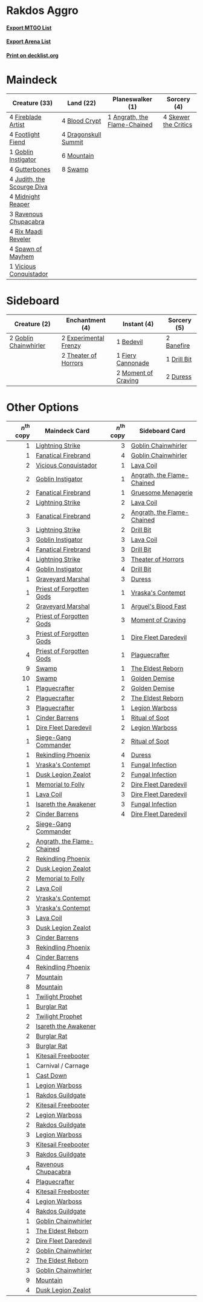 # Rakdos Aggro

#### [Export MTGO List](../collection/Rakdos%20Aggro/Rakdos%20Aggro.txt)
#### [Export Arena List](../collection/Rakdos%20Aggro/Rakdos%20Aggro_arena.txt)
#### [Print on decklist.org](http://decklist.org/?deckmain=1%09Angrath,%20the%20Flame-Chained%0A4%09Blood%20Crypt%0A4%09Dragonskull%20Summit%0A4%09Fireblade%20Artist%0A4%09Footlight%20Fiend%0A1%09Goblin%20Instigator%0A4%09Gutterbones%0A4%09Judith,%20the%20Scourge%20Diva%0A4%09Midnight%20Reaper%0A6%09Mountain%0A3%09Ravenous%20Chupacabra%0A4%09Rix%20Maadi%20Reveler%0A4%09Skewer%20the%20Critics%0A4%09Spawn%20of%20Mayhem%0A8%09Swamp%0A1%09Vicious%20Conquistador&deckside=2%09Banefire%0A1%09Bedevil%0A1%09Drill%20Bit%0A2%09Duress%0A2%09Experimental%20Frenzy%0A1%09Fiery%20Cannonade%0A2%09Goblin%20Chainwhirler%0A2%09Moment%20of%20Craving%0A2%09Theater%20of%20Horrors)
# Maindeck

|                                            Creature (33)                                            |                                           Land (22)                                           |                                           Planeswalker (1)                                            |                                          Sorcery (4)                                          |
|-----------------------------------------------------------------------------------------------------|-----------------------------------------------------------------------------------------------|-------------------------------------------------------------------------------------------------------|-----------------------------------------------------------------------------------------------|
|4 [Fireblade Artist](http://gatherer.wizards.com/Pages/Card/Details.aspx?multiverseid=457316)        |4 [Blood Crypt](http://gatherer.wizards.com/Pages/Card/Details.aspx?multiverseid=97102)        |1 [Angrath, the Flame-Chained](http://gatherer.wizards.com/Pages/Card/Details.aspx?multiverseid=439809)|4 [Skewer the Critics](http://gatherer.wizards.com/Pages/Card/Details.aspx?multiverseid=457259)|
|4 [Footlight Fiend](http://gatherer.wizards.com/Pages/Card/Details.aspx?multiverseid=457360)         |4 [Dragonskull Summit](http://gatherer.wizards.com/Pages/Card/Details.aspx?multiverseid=420909)|                                                                                                       |                                                                                               |
|1 [Goblin Instigator](http://gatherer.wizards.com/Pages/Card/Details.aspx?multiverseid=447278)       |6 [Mountain](http://gatherer.wizards.com/Pages/Card/Details.aspx?multiverseid=439859)          |                                                                                                       |                                                                                               |
|4 [Gutterbones](http://gatherer.wizards.com/Pages/Card/Details.aspx?multiverseid=457220)             |8 [Swamp](http://gatherer.wizards.com/Pages/Card/Details.aspx?multiverseid=439858)             |                                                                                                       |                                                                                               |
|4 [Judith, the Scourge Diva](http://gatherer.wizards.com/Pages/Card/Details.aspx?multiverseid=457329)|                                                                                               |                                                                                                       |                                                                                               |
|4 [Midnight Reaper](http://gatherer.wizards.com/Pages/Card/Details.aspx?multiverseid=452827)         |                                                                                               |                                                                                                       |                                                                                               |
|3 [Ravenous Chupacabra](http://gatherer.wizards.com/Pages/Card/Details.aspx?multiverseid=442093)     |                                                                                               |                                                                                                       |                                                                                               |
|4 [Rix Maadi Reveler](http://gatherer.wizards.com/Pages/Card/Details.aspx?multiverseid=457253)       |                                                                                               |                                                                                                       |                                                                                               |
|4 [Spawn of Mayhem](http://gatherer.wizards.com/Pages/Card/Details.aspx?multiverseid=457229)         |                                                                                               |                                                                                                       |                                                                                               |
|1 [Vicious Conquistador](http://gatherer.wizards.com/Pages/Card/Details.aspx?multiverseid=435282)    |                                                                                               |                                                                                                       |                                                                                               |


# Sideboard

|                                          Creature (2)                                          |                                        Enchantment (4)                                         |                                         Instant (4)                                          |                                     Sorcery (5)                                      |
|------------------------------------------------------------------------------------------------|------------------------------------------------------------------------------------------------|----------------------------------------------------------------------------------------------|--------------------------------------------------------------------------------------|
|2 [Goblin Chainwhirler](http://gatherer.wizards.com/Pages/Card/Details.aspx?multiverseid=443017)|2 [Experimental Frenzy](http://gatherer.wizards.com/Pages/Card/Details.aspx?multiverseid=452849)|1 [Bedevil](http://gatherer.wizards.com/Pages/Card/Details.aspx?multiverseid=457301)          |2 [Banefire](http://gatherer.wizards.com/Pages/Card/Details.aspx?multiverseid=186613) |
|                                                                                                |2 [Theater of Horrors](http://gatherer.wizards.com/Pages/Card/Details.aspx?multiverseid=457357) |1 [Fiery Cannonade](http://gatherer.wizards.com/Pages/Card/Details.aspx?multiverseid=435297)  |1 [Drill Bit](http://gatherer.wizards.com/Pages/Card/Details.aspx?multiverseid=457217)|
|                                                                                                |                                                                                                |2 [Moment of Craving](http://gatherer.wizards.com/Pages/Card/Details.aspx?multiverseid=439736)|2 [Duress](http://gatherer.wizards.com/Pages/Card/Details.aspx?multiverseid=14557)    |


# Other Options

|*n*<sup>th</sup> copy|                                            Maindeck Card                                            |*n*<sup>th</sup> copy|                                           Sideboard Card                                            |
|--------------------:|-----------------------------------------------------------------------------------------------------|--------------------:|-----------------------------------------------------------------------------------------------------|
|                    1|[Lightning Strike](http://gatherer.wizards.com/Pages/Card/Details.aspx?multiverseid=383299)          |                    3|[Goblin Chainwhirler](http://gatherer.wizards.com/Pages/Card/Details.aspx?multiverseid=443017)       |
|                    1|[Fanatical Firebrand](http://gatherer.wizards.com/Pages/Card/Details.aspx?multiverseid=439758)       |                    4|[Goblin Chainwhirler](http://gatherer.wizards.com/Pages/Card/Details.aspx?multiverseid=443017)       |
|                    2|[Vicious Conquistador](http://gatherer.wizards.com/Pages/Card/Details.aspx?multiverseid=435282)      |                    1|[Lava Coil](http://gatherer.wizards.com/Pages/Card/Details.aspx?multiverseid=452858)                 |
|                    2|[Goblin Instigator](http://gatherer.wizards.com/Pages/Card/Details.aspx?multiverseid=447278)         |                    1|[Angrath, the Flame-Chained](http://gatherer.wizards.com/Pages/Card/Details.aspx?multiverseid=439809)|
|                    2|[Fanatical Firebrand](http://gatherer.wizards.com/Pages/Card/Details.aspx?multiverseid=439758)       |                    1|[Gruesome Menagerie](http://gatherer.wizards.com/Pages/Card/Details.aspx?multiverseid=452821)        |
|                    2|[Lightning Strike](http://gatherer.wizards.com/Pages/Card/Details.aspx?multiverseid=383299)          |                    2|[Lava Coil](http://gatherer.wizards.com/Pages/Card/Details.aspx?multiverseid=452858)                 |
|                    3|[Fanatical Firebrand](http://gatherer.wizards.com/Pages/Card/Details.aspx?multiverseid=439758)       |                    2|[Angrath, the Flame-Chained](http://gatherer.wizards.com/Pages/Card/Details.aspx?multiverseid=439809)|
|                    3|[Lightning Strike](http://gatherer.wizards.com/Pages/Card/Details.aspx?multiverseid=383299)          |                    2|[Drill Bit](http://gatherer.wizards.com/Pages/Card/Details.aspx?multiverseid=457217)                 |
|                    3|[Goblin Instigator](http://gatherer.wizards.com/Pages/Card/Details.aspx?multiverseid=447278)         |                    3|[Lava Coil](http://gatherer.wizards.com/Pages/Card/Details.aspx?multiverseid=452858)                 |
|                    4|[Fanatical Firebrand](http://gatherer.wizards.com/Pages/Card/Details.aspx?multiverseid=439758)       |                    3|[Drill Bit](http://gatherer.wizards.com/Pages/Card/Details.aspx?multiverseid=457217)                 |
|                    4|[Lightning Strike](http://gatherer.wizards.com/Pages/Card/Details.aspx?multiverseid=383299)          |                    3|[Theater of Horrors](http://gatherer.wizards.com/Pages/Card/Details.aspx?multiverseid=457357)        |
|                    4|[Goblin Instigator](http://gatherer.wizards.com/Pages/Card/Details.aspx?multiverseid=447278)         |                    4|[Drill Bit](http://gatherer.wizards.com/Pages/Card/Details.aspx?multiverseid=457217)                 |
|                    1|[Graveyard Marshal](http://gatherer.wizards.com/Pages/Card/Details.aspx?multiverseid=447235)         |                    3|[Duress](http://gatherer.wizards.com/Pages/Card/Details.aspx?multiverseid=14557)                     |
|                    1|[Priest of Forgotten Gods](http://gatherer.wizards.com/Pages/Card/Details.aspx?multiverseid=457227)  |                    1|[Vraska's Contempt](http://gatherer.wizards.com/Pages/Card/Details.aspx?multiverseid=435283)         |
|                    2|[Graveyard Marshal](http://gatherer.wizards.com/Pages/Card/Details.aspx?multiverseid=447235)         |                    1|[Arguel's Blood Fast](http://gatherer.wizards.com/Pages/Card/Details.aspx?multiverseid=439316)       |
|                    2|[Priest of Forgotten Gods](http://gatherer.wizards.com/Pages/Card/Details.aspx?multiverseid=457227)  |                    3|[Moment of Craving](http://gatherer.wizards.com/Pages/Card/Details.aspx?multiverseid=439736)         |
|                    3|[Priest of Forgotten Gods](http://gatherer.wizards.com/Pages/Card/Details.aspx?multiverseid=457227)  |                    1|[Dire Fleet Daredevil](http://gatherer.wizards.com/Pages/Card/Details.aspx?multiverseid=439756)      |
|                    4|[Priest of Forgotten Gods](http://gatherer.wizards.com/Pages/Card/Details.aspx?multiverseid=457227)  |                    1|[Plaguecrafter](http://gatherer.wizards.com/Pages/Card/Details.aspx?multiverseid=452832)             |
|                    9|[Swamp](http://gatherer.wizards.com/Pages/Card/Details.aspx?multiverseid=439858)                     |                    1|[The Eldest Reborn](http://gatherer.wizards.com/Pages/Card/Details.aspx?multiverseid=442978)         |
|                   10|[Swamp](http://gatherer.wizards.com/Pages/Card/Details.aspx?multiverseid=439858)                     |                    1|[Golden Demise](http://gatherer.wizards.com/Pages/Card/Details.aspx?multiverseid=439730)             |
|                    1|[Plaguecrafter](http://gatherer.wizards.com/Pages/Card/Details.aspx?multiverseid=452832)             |                    2|[Golden Demise](http://gatherer.wizards.com/Pages/Card/Details.aspx?multiverseid=439730)             |
|                    2|[Plaguecrafter](http://gatherer.wizards.com/Pages/Card/Details.aspx?multiverseid=452832)             |                    2|[The Eldest Reborn](http://gatherer.wizards.com/Pages/Card/Details.aspx?multiverseid=442978)         |
|                    3|[Plaguecrafter](http://gatherer.wizards.com/Pages/Card/Details.aspx?multiverseid=452832)             |                    1|[Legion Warboss](http://gatherer.wizards.com/Pages/Card/Details.aspx?multiverseid=452859)            |
|                    1|[Cinder Barrens](http://gatherer.wizards.com/Pages/Card/Details.aspx?multiverseid=429672)            |                    1|[Ritual of Soot](http://gatherer.wizards.com/Pages/Card/Details.aspx?multiverseid=452834)            |
|                    1|[Dire Fleet Daredevil](http://gatherer.wizards.com/Pages/Card/Details.aspx?multiverseid=439756)      |                    2|[Legion Warboss](http://gatherer.wizards.com/Pages/Card/Details.aspx?multiverseid=452859)            |
|                    1|[Siege-Gang Commander](http://gatherer.wizards.com/Pages/Card/Details.aspx?multiverseid=130539)      |                    2|[Ritual of Soot](http://gatherer.wizards.com/Pages/Card/Details.aspx?multiverseid=452834)            |
|                    1|[Rekindling Phoenix](http://gatherer.wizards.com/Pages/Card/Details.aspx?multiverseid=439768)        |                    4|[Duress](http://gatherer.wizards.com/Pages/Card/Details.aspx?multiverseid=14557)                     |
|                    1|[Vraska's Contempt](http://gatherer.wizards.com/Pages/Card/Details.aspx?multiverseid=435283)         |                    1|[Fungal Infection](http://gatherer.wizards.com/Pages/Card/Details.aspx?multiverseid=442982)          |
|                    1|[Dusk Legion Zealot](http://gatherer.wizards.com/Pages/Card/Details.aspx?multiverseid=442078)        |                    2|[Fungal Infection](http://gatherer.wizards.com/Pages/Card/Details.aspx?multiverseid=442982)          |
|                    1|[Memorial to Folly](http://gatherer.wizards.com/Pages/Card/Details.aspx?multiverseid=443130)         |                    2|[Dire Fleet Daredevil](http://gatherer.wizards.com/Pages/Card/Details.aspx?multiverseid=439756)      |
|                    1|[Lava Coil](http://gatherer.wizards.com/Pages/Card/Details.aspx?multiverseid=452858)                 |                    3|[Dire Fleet Daredevil](http://gatherer.wizards.com/Pages/Card/Details.aspx?multiverseid=439756)      |
|                    1|[Isareth the Awakener](http://gatherer.wizards.com/Pages/Card/Details.aspx?multiverseid=447240)      |                    3|[Fungal Infection](http://gatherer.wizards.com/Pages/Card/Details.aspx?multiverseid=442982)          |
|                    2|[Cinder Barrens](http://gatherer.wizards.com/Pages/Card/Details.aspx?multiverseid=429672)            |                    4|[Dire Fleet Daredevil](http://gatherer.wizards.com/Pages/Card/Details.aspx?multiverseid=439756)      |
|                    2|[Siege-Gang Commander](http://gatherer.wizards.com/Pages/Card/Details.aspx?multiverseid=130539)      |                     |                                                                                                     |
|                    2|[Angrath, the Flame-Chained](http://gatherer.wizards.com/Pages/Card/Details.aspx?multiverseid=439809)|                     |                                                                                                     |
|                    2|[Rekindling Phoenix](http://gatherer.wizards.com/Pages/Card/Details.aspx?multiverseid=439768)        |                     |                                                                                                     |
|                    2|[Dusk Legion Zealot](http://gatherer.wizards.com/Pages/Card/Details.aspx?multiverseid=442078)        |                     |                                                                                                     |
|                    2|[Memorial to Folly](http://gatherer.wizards.com/Pages/Card/Details.aspx?multiverseid=443130)         |                     |                                                                                                     |
|                    2|[Lava Coil](http://gatherer.wizards.com/Pages/Card/Details.aspx?multiverseid=452858)                 |                     |                                                                                                     |
|                    2|[Vraska's Contempt](http://gatherer.wizards.com/Pages/Card/Details.aspx?multiverseid=435283)         |                     |                                                                                                     |
|                    3|[Vraska's Contempt](http://gatherer.wizards.com/Pages/Card/Details.aspx?multiverseid=435283)         |                     |                                                                                                     |
|                    3|[Lava Coil](http://gatherer.wizards.com/Pages/Card/Details.aspx?multiverseid=452858)                 |                     |                                                                                                     |
|                    3|[Dusk Legion Zealot](http://gatherer.wizards.com/Pages/Card/Details.aspx?multiverseid=442078)        |                     |                                                                                                     |
|                    3|[Cinder Barrens](http://gatherer.wizards.com/Pages/Card/Details.aspx?multiverseid=429672)            |                     |                                                                                                     |
|                    3|[Rekindling Phoenix](http://gatherer.wizards.com/Pages/Card/Details.aspx?multiverseid=439768)        |                     |                                                                                                     |
|                    4|[Cinder Barrens](http://gatherer.wizards.com/Pages/Card/Details.aspx?multiverseid=429672)            |                     |                                                                                                     |
|                    4|[Rekindling Phoenix](http://gatherer.wizards.com/Pages/Card/Details.aspx?multiverseid=439768)        |                     |                                                                                                     |
|                    7|[Mountain](http://gatherer.wizards.com/Pages/Card/Details.aspx?multiverseid=439859)                  |                     |                                                                                                     |
|                    8|[Mountain](http://gatherer.wizards.com/Pages/Card/Details.aspx?multiverseid=439859)                  |                     |                                                                                                     |
|                    1|[Twilight Prophet](http://gatherer.wizards.com/Pages/Card/Details.aspx?multiverseid=439745)          |                     |                                                                                                     |
|                    1|[Burglar Rat](http://gatherer.wizards.com/Pages/Card/Details.aspx?multiverseid=452814)               |                     |                                                                                                     |
|                    2|[Twilight Prophet](http://gatherer.wizards.com/Pages/Card/Details.aspx?multiverseid=439745)          |                     |                                                                                                     |
|                    2|[Isareth the Awakener](http://gatherer.wizards.com/Pages/Card/Details.aspx?multiverseid=447240)      |                     |                                                                                                     |
|                    2|[Burglar Rat](http://gatherer.wizards.com/Pages/Card/Details.aspx?multiverseid=452814)               |                     |                                                                                                     |
|                    3|[Burglar Rat](http://gatherer.wizards.com/Pages/Card/Details.aspx?multiverseid=452814)               |                     |                                                                                                     |
|                    1|[Kitesail Freebooter](http://gatherer.wizards.com/Pages/Card/Details.aspx?multiverseid=435264)       |                     |                                                                                                     |
|                    1|Carnival / Carnage                                                                                   |                     |                                                                                                     |
|                    1|[Cast Down](http://gatherer.wizards.com/Pages/Card/Details.aspx?multiverseid=442969)                 |                     |                                                                                                     |
|                    1|[Legion Warboss](http://gatherer.wizards.com/Pages/Card/Details.aspx?multiverseid=452859)            |                     |                                                                                                     |
|                    1|[Rakdos Guildgate](http://gatherer.wizards.com/Pages/Card/Details.aspx?multiverseid=376465)          |                     |                                                                                                     |
|                    2|[Kitesail Freebooter](http://gatherer.wizards.com/Pages/Card/Details.aspx?multiverseid=435264)       |                     |                                                                                                     |
|                    2|[Legion Warboss](http://gatherer.wizards.com/Pages/Card/Details.aspx?multiverseid=452859)            |                     |                                                                                                     |
|                    2|[Rakdos Guildgate](http://gatherer.wizards.com/Pages/Card/Details.aspx?multiverseid=376465)          |                     |                                                                                                     |
|                    3|[Legion Warboss](http://gatherer.wizards.com/Pages/Card/Details.aspx?multiverseid=452859)            |                     |                                                                                                     |
|                    3|[Kitesail Freebooter](http://gatherer.wizards.com/Pages/Card/Details.aspx?multiverseid=435264)       |                     |                                                                                                     |
|                    3|[Rakdos Guildgate](http://gatherer.wizards.com/Pages/Card/Details.aspx?multiverseid=376465)          |                     |                                                                                                     |
|                    4|[Ravenous Chupacabra](http://gatherer.wizards.com/Pages/Card/Details.aspx?multiverseid=442093)       |                     |                                                                                                     |
|                    4|[Plaguecrafter](http://gatherer.wizards.com/Pages/Card/Details.aspx?multiverseid=452832)             |                     |                                                                                                     |
|                    4|[Kitesail Freebooter](http://gatherer.wizards.com/Pages/Card/Details.aspx?multiverseid=435264)       |                     |                                                                                                     |
|                    4|[Legion Warboss](http://gatherer.wizards.com/Pages/Card/Details.aspx?multiverseid=452859)            |                     |                                                                                                     |
|                    4|[Rakdos Guildgate](http://gatherer.wizards.com/Pages/Card/Details.aspx?multiverseid=376465)          |                     |                                                                                                     |
|                    1|[Goblin Chainwhirler](http://gatherer.wizards.com/Pages/Card/Details.aspx?multiverseid=443017)       |                     |                                                                                                     |
|                    1|[The Eldest Reborn](http://gatherer.wizards.com/Pages/Card/Details.aspx?multiverseid=442978)         |                     |                                                                                                     |
|                    2|[Dire Fleet Daredevil](http://gatherer.wizards.com/Pages/Card/Details.aspx?multiverseid=439756)      |                     |                                                                                                     |
|                    2|[Goblin Chainwhirler](http://gatherer.wizards.com/Pages/Card/Details.aspx?multiverseid=443017)       |                     |                                                                                                     |
|                    2|[The Eldest Reborn](http://gatherer.wizards.com/Pages/Card/Details.aspx?multiverseid=442978)         |                     |                                                                                                     |
|                    3|[Goblin Chainwhirler](http://gatherer.wizards.com/Pages/Card/Details.aspx?multiverseid=443017)       |                     |                                                                                                     |
|                    9|[Mountain](http://gatherer.wizards.com/Pages/Card/Details.aspx?multiverseid=439859)                  |                     |                                                                                                     |
|                    4|[Dusk Legion Zealot](http://gatherer.wizards.com/Pages/Card/Details.aspx?multiverseid=442078)        |                     |                                                                                                     |

